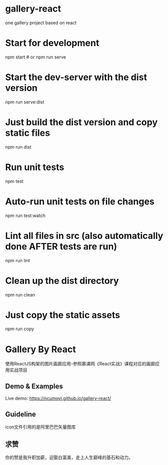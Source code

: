 # gallery-react
one gallery project based on react

# Start for development
npm start # or
npm run serve

# Start the dev-server with the dist version
npm run serve:dist

# Just build the dist version and copy static files
npm run dist

# Run unit tests
npm test

# Auto-run unit tests on file changes
npm run test:watch

# Lint all files in src (also automatically done AFTER tests are run)
npm run lint

# Clean up the dist directory
npm run clean

# Just copy the static assets
npm run copy

Gallery By React
=====


使用ReactJS构架的图片画廊应用-参照慕课网《React实战》课程对应的画廊应用实战项目

## Demo & Examples

Live demo: https://ncumovi.github.io/gallery-react/


## Guideline

icon文件引用的是阿里巴巴矢量图库

<link rel="stylesheet" href="//at.alicdn.com/t/font_510621_gkv0t0kevfs9k9.css">


## 求赞

你的赞是我升职加薪，迎娶白富美，走上人生巅峰的基石和动力。


